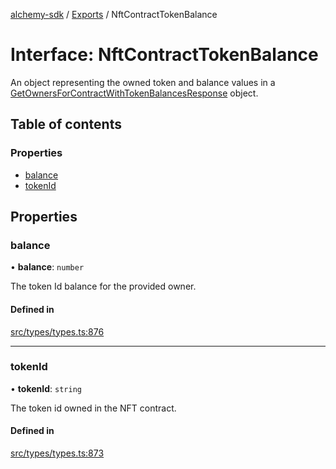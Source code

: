 [alchemy-sdk](../README.md) / [Exports](../modules.md) / NftContractTokenBalance

# Interface: NftContractTokenBalance

An object representing the owned token and balance values in a
[GetOwnersForContractWithTokenBalancesResponse](GetOwnersForContractWithTokenBalancesResponse.md) object.

## Table of contents

### Properties

- [balance](NftContractTokenBalance.md#balance)
- [tokenId](NftContractTokenBalance.md#tokenid)

## Properties

### balance

• **balance**: `number`

The token Id balance for the provided owner.

#### Defined in

[src/types/types.ts:876](https://github.com/alchemyplatform/alchemy-sdk-js/blob/a162d40/src/types/types.ts#L876)

___

### tokenId

• **tokenId**: `string`

The token id owned in the NFT contract.

#### Defined in

[src/types/types.ts:873](https://github.com/alchemyplatform/alchemy-sdk-js/blob/a162d40/src/types/types.ts#L873)
